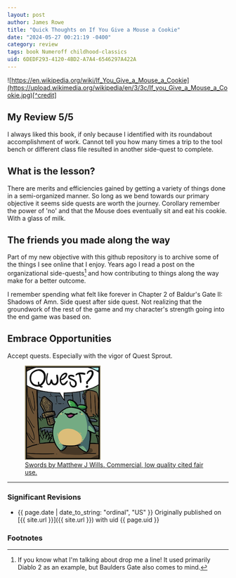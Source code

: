 ```yaml
---
layout: post
author: James Rowe
title: "Quick Thoughts on If You Give a Mouse a Cookie"
date: "2024-05-27 00:21:19 -0400"
category: review
tags: book Numeroff childhood-classics
uid: 6DEDF293-4120-4BD2-A7A4-6546297A422A
---
```


![https://en.wikipedia.org/wiki/If_You_Give_a_Mouse_a_Cookie](https://upload.wikimedia.org/wikipedia/en/3/3c/If_you_Give_a_Mouse_a_Cookie.jpg)[^credit]

## My Review 5/5

I always liked this book, if only because I identified with its roundabout accomplishment of work. Cannot tell you how many times a trip to the tool bench or different class file resulted in another side-quest to complete.

## What is the lesson?

There are merits and efficiencies gained by getting a variety of things done in a semi-organized manner. So long as we bend towards our primary objective it seems side quests are worth the journey. Corollary remember the power of 'no' and that the Mouse does eventually sit and eat his cookie. With a glass of milk.

## The friends you made along the way

Part of my new objective with this github repository is to archive some of the things I see online that I enjoy. Years ago I read a post on the organizational side-quests[^sidequest] and how contributing to things along the way make for a better outcome.

I remember spending what felt like forever in Chapter 2 of Baldur's Gate II: Shadows of Amn. Side quest after side quest. Not realizing that the groundwork of the rest of the game and my character's strength going into the end game was based on.

## Embrace Opportunities

Accept quests. Especially with the vigor of Quest Sprout.

<figure>
  <img src="/assets/posts-images/qwest-sprout-swords-comics.png" alt="swords comic sprout" class="img-stylish"/>
  <figcaption><a href="https://swordscomic.com/comic/CDI/">Swords by Matthew J Wills. Commercial, low quality cited fair use.</a></figcaption>
</figure>

---

### Significant Revisions

- {{ page.date | date_to_string: "ordinal", "US" }} Originally published on [{{ site.url }}]({{ site.url }}) with uid {{ page.uid }}

### Footnotes

[^credit]: Book cover image hotlink credit <https://en.wikipedia.org/wiki/If_You_Give_a_Mouse_a_Cookie> until I can find my copy to take a picture. I guess I have my own side quest now.

[^sidequest]: If you know what I'm talking about drop me a line! It used primarily Diablo 2 as an example, but Baulders Gate also comes to mind.